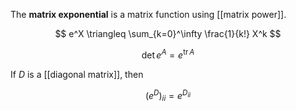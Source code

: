 The **matrix exponential** is a matrix function using [[matrix power]].

$$
e^X \triangleq \sum_{k=0}^\infty \frac{1}{k!} X^k
$$

$$
\det e^A = e^{\operatorname{tr} A}
$$

If $D$ is a [[diagonal matrix]], then 

$$
(e^D)_{ii} = e^{D_{ii}}
$$
